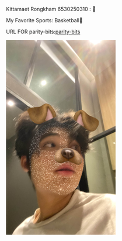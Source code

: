 Kittamaet Rongkham 6530250310 : 💫

My Favorite Sports: Basketball🏀

URL FOR parity-bits:<a href="https://ohmykk.github.io/parity-bits">parity-bits

<p alige="left">
<img src="B1CCCA65-7FAB-4294-9371-FEB8803A254F.jpg" width="300">



